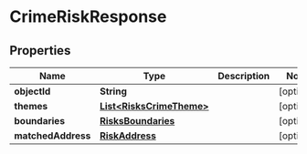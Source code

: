

# CrimeRiskResponse


## Properties

Name | Type | Description | Notes
------------ | ------------- | ------------- | -------------
**objectId** | **String** |  |  [optional]
**themes** | [**List&lt;RisksCrimeTheme&gt;**](RisksCrimeTheme.md) |  |  [optional]
**boundaries** | [**RisksBoundaries**](RisksBoundaries.md) |  |  [optional]
**matchedAddress** | [**RiskAddress**](RiskAddress.md) |  |  [optional]




